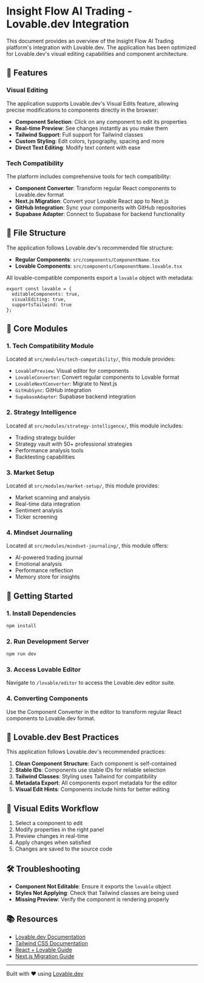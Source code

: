 # Insight Flow AI Trading - Lovable.dev Integration

This document provides an overview of the Insight Flow AI Trading platform's integration with Lovable.dev. The application has been optimized for Lovable.dev's visual editing capabilities and component architecture.

## 🌟 Features

### Visual Editing

The application supports Lovable.dev's Visual Edits feature, allowing precise modifications to components directly in the browser:

- **Component Selection**: Click on any component to edit its properties
- **Real-time Preview**: See changes instantly as you make them
- **Tailwind Support**: Full support for Tailwind classes
- **Custom Styling**: Edit colors, typography, spacing and more
- **Direct Text Editing**: Modify text content with ease

### Tech Compatibility

The platform includes comprehensive tools for tech compatibility:

- **Component Converter**: Transform regular React components to Lovable.dev format
- **Next.js Migration**: Convert your Lovable React app to Next.js
- **GitHub Integration**: Sync your components with GitHub repositories
- **Supabase Adapter**: Connect to Supabase for backend functionality

## 📁 File Structure

The application follows Lovable.dev's recommended file structure:

- **Regular Components**: `src/components/ComponentName.tsx`
- **Lovable Components**: `src/components/ComponentName.lovable.tsx`

All lovable-compatible components export a `lovable` object with metadata:

```tsx
export const lovable = {
  editableComponents: true,
  visualEditing: true,
  supportsTailwind: true
};
```

## 🔧 Core Modules

### 1. Tech Compatibility Module

Located at `src/modules/tech-compatibility/`, this module provides:

- `LovablePreview`: Visual editor for components
- `LovableConverter`: Convert regular components to Lovable format
- `LovableNextConverter`: Migrate to Next.js
- `GitHubSync`: GitHub integration
- `SupabaseAdapter`: Supabase backend integration

### 2. Strategy Intelligence

Located at `src/modules/strategy-intelligence/`, this module includes:

- Trading strategy builder
- Strategy vault with 50+ professional strategies
- Performance analysis tools
- Backtesting capabilities

### 3. Market Setup

Located at `src/modules/market-setup/`, this module provides:

- Market scanning and analysis
- Real-time data integration
- Sentiment analysis
- Ticker screening

### 4. Mindset Journaling

Located at `src/modules/mindset-journaling/`, this module offers:

- AI-powered trading journal
- Emotional analysis
- Performance reflection
- Memory store for insights

## 🚀 Getting Started

### 1. Install Dependencies

```bash
npm install
```

### 2. Run Development Server

```bash
npm run dev
```

### 3. Access Lovable Editor

Navigate to `/lovable/editor` to access the Lovable.dev editor suite.

### 4. Converting Components

Use the Component Converter in the editor to transform regular React components to Lovable.dev format.

## 📝 Lovable.dev Best Practices

This application follows Lovable.dev's recommended practices:

1. **Clean Component Structure**: Each component is self-contained
2. **Stable IDs**: Components use stable IDs for reliable selection
3. **Tailwind Classes**: Styling uses Tailwind for compatibility
4. **Metadata Export**: All components export metadata for the editor
5. **Visual Edit Hints**: Components include hints for better editing

## 🔄 Visual Edits Workflow

1. Select a component to edit
2. Modify properties in the right panel
3. Preview changes in real-time
4. Apply changes when satisfied
5. Changes are saved to the source code

## 🛠️ Troubleshooting

- **Component Not Editable**: Ensure it exports the `lovable` object
- **Styles Not Applying**: Check that Tailwind classes are being used
- **Missing Preview**: Verify the component is rendering properly

## 📚 Resources

- [Lovable.dev Documentation](https://lovable.dev/learn)
- [Tailwind CSS Documentation](https://tailwindcss.com/docs)
- [React + Lovable Guide](https://lovable.dev/blog/visual-edits)
- [Next.js Migration Guide](https://nextlovable.com)

---

Built with ❤️ using [Lovable.dev](https://lovable.dev)
